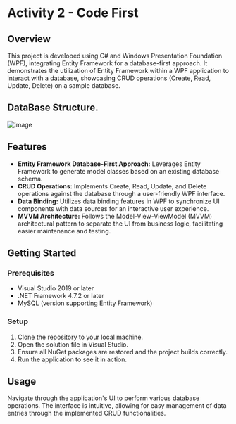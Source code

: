# Activity 2 - Code First

## Overview
This project is developed using C# and Windows Presentation Foundation (WPF), integrating Entity Framework for a database-first approach. It demonstrates the utilization of Entity Framework within a WPF application to interact with a database, showcasing CRUD operations (Create, Read, Update, Delete) on a sample database.

## DataBase Structure.
![image](https://github.com/0LE6/DAM2_M06_UF4_Activity_2_Code_First/assets/135649528/a55872e9-ec0f-4006-befa-5bfba73aee8f)

## Features
- **Entity Framework Database-First Approach:** Leverages Entity Framework to generate model classes based on an existing database schema.
- **CRUD Operations:** Implements Create, Read, Update, and Delete operations against the database through a user-friendly WPF interface.
- **Data Binding:** Utilizes data binding features in WPF to synchronize UI components with data sources for an interactive user experience.
- **MVVM Architecture:** Follows the Model-View-ViewModel (MVVM) architectural pattern to separate the UI from business logic, facilitating easier maintenance and testing.

## Getting Started
### Prerequisites
- Visual Studio 2019 or later
- .NET Framework 4.7.2 or later
- MySQL (version supporting Entity Framework)

### Setup
1. Clone the repository to your local machine.
2. Open the solution file in Visual Studio.
3. Ensure all NuGet packages are restored and the project builds correctly.
4. Run the application to see it in action.

## Usage
Navigate through the application's UI to perform various database operations. The interface is intuitive, allowing for easy management of data entries through the implemented CRUD functionalities.


